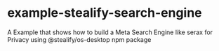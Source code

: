 # example-stealify-search-engine
A Example that shows how to build a Meta Search Engine like serax for Privacy using @stealify/os-desktop npm package
